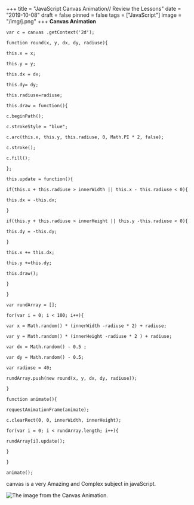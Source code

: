 +++
title = "JavaScript Canvas Animation// Review the Lessons"
date = "2019-10-08"
draft = false
pinned = false
tags = ["JavaScript"]
image = "/img/j.png"
+++
**Canvas Animation**

`var c = canvas .getContext('2d');`

`function round(x, y, dx, dy, radiuse){`

`this.x = x;`

`this.y = y;`

`this.dx = dx;`

`this.dy= dy;`

`this.radiuse=radiuse;`

`this.draw = function(){`

`c.beginPath();`

`c.strokeStyle = "blue";`

`c.arc(this.x, this.y, this.radiuse, 0, Math.PI * 2, false);`

`c.stroke();`

`c.fill();`

`};`

`this.update = function(){`

`if(this.x + this.radiuse > innerWidth || this.x - this.radiuse < 0){`

`this.dx = -this.dx;`

`}`

`if(this.y + this.radiuse > innerHeight || this.y -this.radiuse < 0){`

`this.dy = -this.dy;`

`}`

`this.x += this.dx;`

`this.y +=this.dy;`

`this.draw();`

`}`

`}`

`var rundArray = [];`

`for(var i = 0; i < 100; i++){`

`var x = Math.random() * (innerWidth -radiuse * 2) + radiuse;`

`var y = Math.random() * (innerHeight -radiuse * 2 ) + radiuse;`

`var dx = Math.random() - 0.5 ;`

`var dy = Math.random() - 0.5;`

`var radiuse = 40;`

`rundArray.push(new round(x, y, dx, dy, radiuse));`

`}`

`function animate(){`

`requestAnimationFrame(animate);`

`c.clearRect(0, 0, innerWidth, innerHeight);`

`for(var i = 0; i < rundArray.length; i++){`

`rundArray[i].update();`

`}`

`}`

`animate();`

canvas is a very Amazing and Complex subject in javaScript.

![The image from the Canvas Animation.](/img/screen-shot-2019-10-08-at-14.42.41.png)
